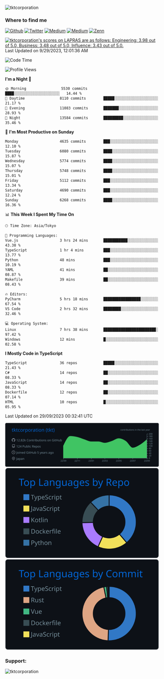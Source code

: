 <p align="left"> <img src="https://komarev.com/ghpvc/?username=tktcorporation&label=Profile%20views&color=0e75b6&style=flat" alt="tktcorporation" /> </p>

<h3>Where to find me</h3>
<p>
<a href="https://github.com/tktcorporation" target="_blank"><img alt="Github" src="https://img.shields.io/badge/GitHub-%2312100E.svg?&style=for-the-badge&logo=Github&logoColor=white" /></a>
<a href="https://twitter.com/tktcorporation" target="_blank"><img alt="Twitter" src="https://img.shields.io/badge/twitter-%231DA1F2.svg?&style=for-the-badge&logo=twitter&logoColor=white" /></a>
<a href="https://www.linkedin.com/in/tktcorporation" target="_blank"><img alt="Medium" src="https://img.shields.io/badge/linkdin-0a66c2.svg?&style=for-the-badge&logo=linkedin&logoColor=white" /></a>
<a href="https://qiita.com/tktcorporation" target="_blank"><img alt="Medium" src="https://img.shields.io/badge/qiita-55C500.svg?&style=for-the-badge&logo=qiita&logoColor=white" /></a>
<a href="https://zenn.dev/tktcorporation" target="_blank"><img alt="Zenn" src="https://img.shields.io/badge/Zenn-3EA8FF.svg?&style=for-the-badge&logo=Zenn&logoColor=white" /></a>
</p>

<!--START_SECTION:lapras-card-->
<p ><a href="https://lapras.com/public/tktcorporation" target="_blank" rel="noopener noreferrer"><img alt="tktcorporation's scores on LAPRAS are as follows: Engineering: 3.98 out of 5.0, Business: 3.48 out of 5.0, Influence: 3.43 out of 5.0." src="https://lapras-card-generator.vercel.app/api/svg?e=3.98&b=3.48&i=3.43&b1=%23232323&b2=%236d6d6d&i1=%23212121&i2=%23818181&l=en" width="300" ></a>  
Last Updated on 9/29/2023, 12:01:36 AM</p>
<!--END_SECTION:lapras-card-->
  
<!--START_SECTION:waka-->
![Code Time](http://img.shields.io/badge/Code%20Time-1%2C163%20hrs%2022%20mins-blue)

![Profile Views](http://img.shields.io/badge/Profile%20Views-1-blue)

**I'm a Night 🦉** 

```text
🌞 Morning                5530 commits        ████░░░░░░░░░░░░░░░░░░░░░   14.44 % 
🌆 Daytime                8110 commits        █████░░░░░░░░░░░░░░░░░░░░   21.17 % 
🌃 Evening                11083 commits       ███████░░░░░░░░░░░░░░░░░░   28.93 % 
🌙 Night                  13584 commits       █████████░░░░░░░░░░░░░░░░   35.46 % 
```
📅 **I'm Most Productive on Sunday** 

```text
Monday                   4635 commits        ███░░░░░░░░░░░░░░░░░░░░░░   12.10 % 
Tuesday                  6080 commits        ████░░░░░░░░░░░░░░░░░░░░░   15.87 % 
Wednesday                5774 commits        ████░░░░░░░░░░░░░░░░░░░░░   15.07 % 
Thursday                 5748 commits        ████░░░░░░░░░░░░░░░░░░░░░   15.01 % 
Friday                   5112 commits        ███░░░░░░░░░░░░░░░░░░░░░░   13.34 % 
Saturday                 4690 commits        ███░░░░░░░░░░░░░░░░░░░░░░   12.24 % 
Sunday                   6268 commits        ████░░░░░░░░░░░░░░░░░░░░░   16.36 % 
```


📊 **This Week I Spent My Time On** 

```text
🕑︎ Time Zone: Asia/Tokyo

💬 Programming Languages: 
Vue.js                   3 hrs 24 mins       ███████████░░░░░░░░░░░░░░   43.38 % 
TypeScript               1 hr 4 mins         ███░░░░░░░░░░░░░░░░░░░░░░   13.77 % 
Python                   48 mins             ███░░░░░░░░░░░░░░░░░░░░░░   10.19 % 
YAML                     41 mins             ██░░░░░░░░░░░░░░░░░░░░░░░   08.87 % 
Makefile                 39 mins             ██░░░░░░░░░░░░░░░░░░░░░░░   08.43 % 

🔥 Editors: 
PyCharm                  5 hrs 18 mins       █████████████████░░░░░░░░   67.54 % 
VS Code                  2 hrs 32 mins       ████████░░░░░░░░░░░░░░░░░   32.46 % 

💻 Operating System: 
Linux                    7 hrs 38 mins       ████████████████████████░   97.42 % 
Windows                  12 mins             █░░░░░░░░░░░░░░░░░░░░░░░░   02.58 % 
```

**I Mostly Code in TypeScript** 

```text
TypeScript               36 repos            █████░░░░░░░░░░░░░░░░░░░░   21.43 % 
C#                       14 repos            ██░░░░░░░░░░░░░░░░░░░░░░░   08.33 % 
JavaScript               14 repos            ██░░░░░░░░░░░░░░░░░░░░░░░   08.33 % 
Dockerfile               12 repos            ██░░░░░░░░░░░░░░░░░░░░░░░   07.14 % 
HTML                     10 repos            █░░░░░░░░░░░░░░░░░░░░░░░░   05.95 % 
```




 Last Updated on 29/09/2023 00:32:41 UTC
<!--END_SECTION:waka-->

[![](https://raw.githubusercontent.com/tktcorporation/tktcorporation/master/profile-summary-card-output/github_dark/0-profile-details.svg)](https://github.com/vn7n24fzkq/github-profile-summary-cards)
[![](https://raw.githubusercontent.com/tktcorporation/tktcorporation/master/profile-summary-card-output/github_dark/1-repos-per-language.svg)](https://github.com/vn7n24fzkq/github-profile-summary-cards) [![](https://raw.githubusercontent.com/tktcorporation/tktcorporation/master/profile-summary-card-output/github_dark/2-most-commit-language.svg)](https://github.com/vn7n24fzkq/github-profile-summary-cards)

<h3 align="left">Support:</h3>
<p><a href="https://www.buymeacoffee.com/tktcorporation"> <img align="left" src="https://cdn.buymeacoffee.com/buttons/v2/default-yellow.png" height="50" width="210" alt="tktcorporation" /></a></p><br><br>

